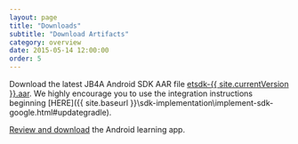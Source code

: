 ```yaml
---
layout: page
title: "Downloads"
subtitle: "Download Artifacts"
category: overview
date: 2015-05-14 12:00:00
order: 5
---
```

Download the latest JB4A Android SDK AAR file
<a href="https://github.com/ExactTarget/JB4A-SDK-Android/blob/master/JB4A-SDK/etsdk-{{ site.currentVersion }}.aar?raw=true" target="_blank">etsdk-{{ site.currentVersion }}.aar</a>. We highly encourage you to use the integration instructions beginning [HERE]({{ site.baseurl }}\sdk-implementation\implement-sdk-google.html#updategradle).

[Review and download](http://salesforce-marketingcloud.github.io/LearningAppAndroid/) the Android learning app.
